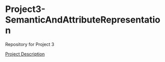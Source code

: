 Project3-SemanticAndAttributeRepresentation
===========================================

Repository for Project 3

[Project Description](http://www.cs.stevens.edu/~ghua/ghweb/CS598/Lecture%20VI/Project_3.pdf)
